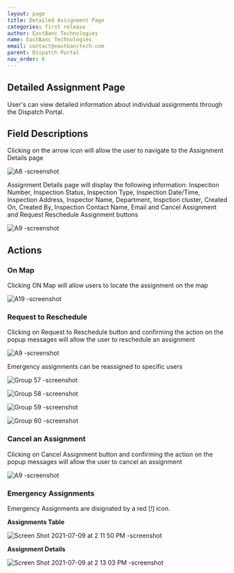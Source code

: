 ```yaml
---
layout: page
title: Detailed Assignment Page
categories: first release
author: EastBanc Technologies
name: EastBanc Technologies
email: contact@eastbanctech.com
parent: Dispatch Portal
nav_order: 6
---
```


<section id="detailed-assignment-page" markdown="1">

# Detailed Assignment Page

User's can view detailed information about individual assignments through the Dispatch Portal.

<section id="field-descriptions" markdown="1">

## Field Descriptions

Clicking on the arrow icon will allow the user to navigate to the Assignment Details page

![A8 -screenshot](../images/dispatch-portal/dp-detailed-assignment/field-descriptions.png)

Assignment Details page will display the following information: Inspection Number, Inspection Status, Inspection Type, Inspection Date/Time, Inspection Address, Inspector Name, Department, Inspction cluster, Created On, Created By, Inspection Contact Name, Email and Cancel Assignment and Request Reschedule Assignment buttons

![A9 -screenshot](../images/dispatch-portal/dp-detailed-assignment/field-descriptions1.png)

</section>

<section id="actions" markdown="1">

## Actions

<section id="on-map" markdown="1">

### On Map
Clicking ON Map will allow users to locate the assignment on the map

![A19 -screenshot](../images/dispatch-portal/dp-detailed-assignment/on-map.png)

</section>

<section id="request-to-reschedule" markdown="1">

### Request to Reschedule
Clicking on Request to Reschedule button and confirming the action on the popup messages will allow the user to reschedule an assignment

![A9 -screenshot](../images/dispatch-portal/dp-detailed-assignment/reschedule.png)

Emergency assignments can be reassigned to specific users

![Group 57 -screenshot](../images/dispatch-portal/dp-detailed-assignment/reschedule1.png)

![Group 58 -screenshot](../images/dispatch-portal/dp-detailed-assignment/reschedule2.png)

![Group 59 -screenshot](../images/dispatch-portal/dp-detailed-assignment/reschedule3.png)

![Group 60 -screenshot](../images/dispatch-portal/dp-detailed-assignment/reschedule4.png)
</section>

<section id="cancel-assignment" markdown="1">

### Cancel an Assignment
Clicking on Cancel Assignment button and confirming the action on the popup messages will allow the user to cancel an assignment

![A9 -screenshot](../images/dispatch-portal/dp-detailed-assignment/cancel-assignment.png)

</section>

<section id="emergency-assignments" markdown="1">

### Emergency Assignments
Emergency Assignments are disignated by a red [!] icon.

**Assignments Table**

![Screen Shot 2021-07-09 at 2 11 50 PM -screenshot](../images/dispatch-portal/dp-detailed-assignment/assignments-table.png)

**Assignment Details**

![Screen Shot 2021-07-09 at 2 13 03 PM -screenshot](../images/dispatch-portal/dp-detailed-assignment/assignment-details.png)

</section>
</section>
</section>
